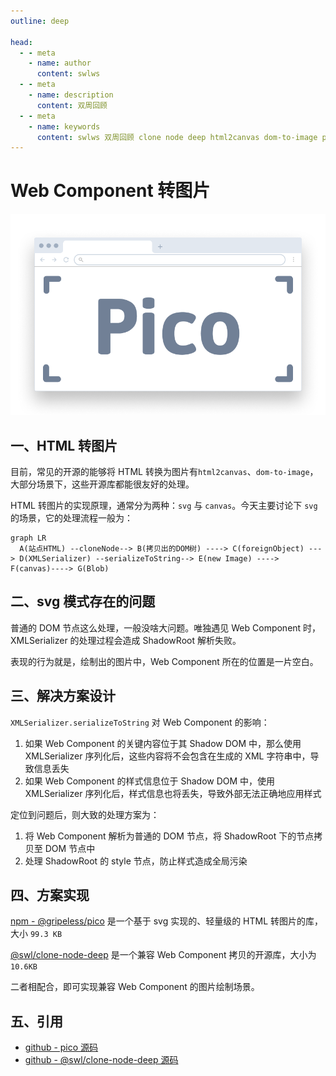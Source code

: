 ```yaml
---
outline: deep

head:
  - - meta
    - name: author
      content: swlws
  - - meta
    - name: description
      content: 双周回顾
  - - meta
    - name: keywords
      content: swlws 双周回顾 clone node deep html2canvas dom-to-image pico
---
```


# Web Component 转图片

![pico](./img/pico.png)

## 一、HTML 转图片

目前，常见的开源的能够将 HTML 转换为图片有`html2canvas`、`dom-to-image`，大部分场景下，这些开源库都能很友好的处理。

HTML 转图片的实现原理，通常分为两种：`svg` 与 `canvas`。今天主要讨论下 `svg` 的场景，它的处理流程一般为：

```mermaid
graph LR
  A(站点HTML) --cloneNode--> B(拷贝出的DOM树) ----> C(foreignObject) ---> D(XMLSerializer) --serializeToString--> E(new Image) ----> F(canvas)----> G(Blob)
```

## 二、svg 模式存在的问题

普通的 DOM 节点这么处理，一般没啥大问题。唯独遇见 Web Component 时，XMLSerializer 的处理过程会造成 ShadowRoot 解析失败。

表现的行为就是，绘制出的图片中，Web Component 所在的位置是一片空白。

## 三、解决方案设计

`XMLSerializer.serializeToString` 对 Web Component 的影响：

1. 如果 Web Component 的关键内容位于其 Shadow DOM 中，那么使用 XMLSerializer 序列化后，这些内容将不会包含在生成的 XML 字符串中，导致信息丢失
2. 如果 Web Component 的样式信息位于 Shadow DOM 中，使用 XMLSerializer 序列化后，样式信息也将丢失，导致外部无法正确地应用样式

定位到问题后，则大致的处理方案为：

1. 将 Web Component 解析为普通的 DOM 节点，将 ShadowRoot 下的节点拷贝至 DOM 节点中
2. 处理 ShadowRoot 的 style 节点，防止样式造成全局污染

## 四、方案实现

[npm - @gripeless/pico](https://www.npmjs.com/package/@gripeless/pico) 是一个基于 svg 实现的、轻量级的 HTML 转图片的库，大小 `99.3 KB`

[@swl/clone-node-deep](https://www.npmjs.com/package/@swl/clone-node-deep) 是一个兼容 Web Component 拷贝的开源库，大小为 `10.6KB`

二者相配合，即可实现兼容 Web Component 的图片绘制场景。

## 五、引用

- [github - pico 源码](https://github.com/rsify/pico)
- [github - @swl/clone-node-deep 源码](https://github.com/swlws/cloneNodeDeep)
